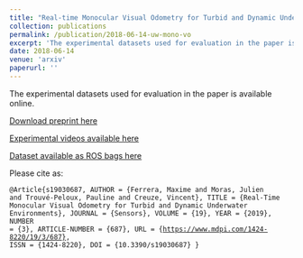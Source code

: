 ```yaml
---
title: "Real-time Monocular Visual Odometry for Turbid and Dynamic Underwater Environments"
collection: publications
permalink: /publication/2018-06-14-uw-mono-vo
excerpt: 'The experimental datasets used for evaluation in the paper is available online.'
date: 2018-06-14
venue: 'arxiv'
paperurl: ''
---
```


The experimental datasets used for evaluation in the paper is available online.

[Download preprint here](https://arxiv.org/pdf/1806.05842.pdf)

[Experimental videos available here](https://www.youtube.com/playlist?list=PL7F6c8YEyil-RuC7YptNMAM88gfBfn0u4)

[Dataset available as ROS bags here](https://seafile.lirmm.fr/d/aa84057dc29a4af8ae4a/)

Please cite as:

<code>@Article{s19030687,
AUTHOR = {Ferrera, Maxime and Moras, Julien and Trouvé-Peloux, Pauline and Creuze, Vincent},
TITLE = {Real-Time Monocular Visual Odometry for Turbid and Dynamic Underwater Environments},
JOURNAL = {Sensors},
VOLUME = {19},
YEAR = {2019},
NUMBER = {3},
ARTICLE-NUMBER = {687},
URL = {https://www.mdpi.com/1424-8220/19/3/687},
ISSN = {1424-8220},
DOI = {10.3390/s19030687}
}

</code>
